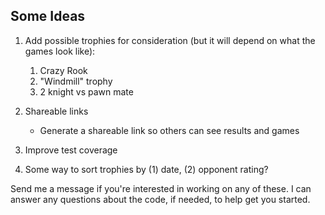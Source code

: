 ## Some Ideas

1. Add possible trophies for consideration (but it will depend on what the games look like):
    1. Crazy Rook
    1. "Windmill" trophy
    1. 2 knight vs pawn mate

2. Shareable links
    - Generate a shareable link so others can see results and games

3. Improve test coverage

4. Some way to sort trophies by (1) date, (2) opponent rating?

Send me a message if you're interested in working on any of these. I can answer any questions about the code, if needed, to help get you started.

